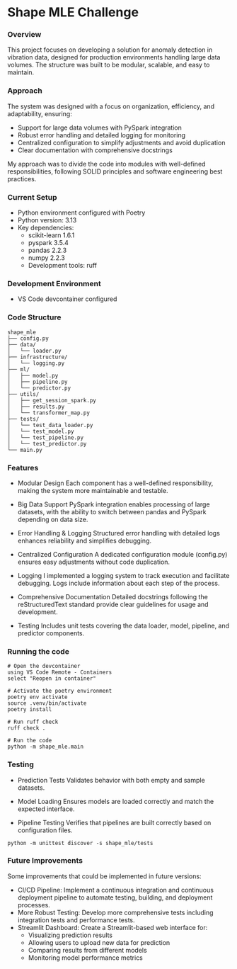 # Shape MLE Challenge

### Overview
This project focuses on developing a solution for anomaly detection in vibration data, designed for production environments handling large data volumes. The structure was built to be modular, scalable, and easy to maintain.

### Approach
The system was designed with a focus on organization, efficiency, and adaptability, ensuring:
- Support for large data volumes with PySpark integration
- Robust error handling and detailed logging for monitoring
- Centralized configuration to simplify adjustments and avoid duplication
- Clear documentation with comprehensive docstrings

My approach was to divide the code into modules with well-defined responsibilities, following SOLID principles and software engineering best practices.

### Current Setup
- Python environment configured with Poetry
- Python version: 3.13
- Key dependencies:
  - scikit-learn 1.6.1
  - pyspark 3.5.4
  - pandas 2.2.3
  - numpy 2.2.3
  - Development tools: ruff


### Development Environment

- VS Code devcontainer configured

### Code Structure
```
shape_mle
├── config.py                
├── data/                    
│   └── loader.py          
├── infrastructure/          
│   └── logging.py           
├── ml/                      
│   ├── model.py             
│   ├── pipeline.py          
│   └── predictor.py         
├── utils/                   
│   ├── get_session_spark.py 
│   ├── results.py           
│   └── transformer_map.py   
├── tests/                   
│   └── test_data_loader.py
│   └── test_model.py
│   └── test_pipeline.py
│   └── test_predictor.py
└── main.py                  
```
### Features
- Modular Design
Each component has a well-defined responsibility, making the system more maintainable and testable.

- Big Data Support
PySpark integration enables processing of large datasets, with the ability to switch between pandas and PySpark depending on data size.

- Error Handling & Logging
Structured error handling with detailed logs enhances reliability and simplifies debugging.

- Centralized Configuration
A dedicated configuration module (config.py) ensures easy adjustments without code duplication.

- Logging
I implemented a logging system to track execution and facilitate debugging. Logs include information about each step of the process.

- Comprehensive Documentation
Detailed docstrings following the reStructuredText standard provide clear guidelines for usage and development.

- Testing
Includes unit tests covering the data loader, model, pipeline, and predictor components.

### Running the code

```
# Open the devcontainer
using VS Code Remote - Containers
select "Reopen in container"

# Activate the poetry environment
poetry env activate
source .venv/bin/activate
poetry install

# Run ruff check
ruff check .

# Run the code
python -m shape_mle.main
```

### Testing

- Prediction Tests
Validates behavior with both empty and sample datasets.

- Model Loading
 Ensures models are loaded correctly and match the expected interface.

- Pipeline Testing
  Verifies that pipelines are built correctly based on configuration files.

```
python -m unittest discover -s shape_mle/tests
```

### Future Improvements
Some improvements that could be implemented in future versions:
- CI/CD Pipeline: Implement a continuous integration and continuous deployment pipeline to automate testing, building, and deployment processes.
- More Robust Testing: Develop more comprehensive tests including integration tests and performance tests.
- Streamlit Dashboard: Create a Streamlit-based web interface for:
  - Visualizing prediction results
  - Allowing users to upload new data for prediction
  - Comparing results from different models
  - Monitoring model performance metrics
